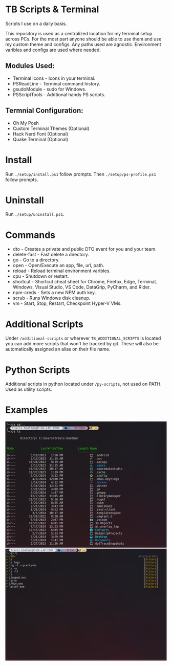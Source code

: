 # TB Scripts & Terminal

Scripts I use on a daily basis.

This repository is used as a centralized location for my terminal setup across PCs.
For the most part anyone should be able to use them and use my custom theme and configs. Any paths used are agnostic. Environment varibles and configs are used where needed.

## Modules Used:
* Terminal Icons - Icons in your terminal.
* PSReadLine - Terminal command history.
* gsudoModule - sudo for Windows.
* PSScriptTools - Addtional handy PS scripts.

## Termnial Configuration:
* Oh My Posh
* Custom Terminal Themes (Optional)
* Hack Nerd Font (Optional)
* Quake Terminal (Optional)

# Install
Run `./setup/install.ps1` follow prompts.
Then `./setup/ps-profile.ps1` follow prompts.

# Uninstall
Run `./setup/uninstall.ps1`.

# Commands
* dto - Creates a private and public DTO event for you and your team.
* delete-fast - Fast delete a directory.
* go - Go to a directory.
* open - Open/Execute an app, file, url, path.
* reload - Reload terminal environment varibles.
* cpu - Shutdown or restart.
* shortcut - Shortcut cheat sheet for Chrome, Firefox, Edge, Terminal, Windows, Visual Studio, VS Code, DataGrip, PyCharm, and Rider.
* npm-creds - Sets a new NPM auth key.
* scrub - Runs Windows disk cleanup.
* vm - Start, Stop, Restart, Checkpoint Hyper-V VMs.

# Additional Scripts

Under `/additional-scripts` or wherever `TB_ADDITIONAL_SCRIPTS` is located you can add more scripts that won't be tracked by git.
These will also be automatically assigned an alias on their file name.

# Python Scripts

Additional scripts in python located under `/py-scripts`, not used on PATH. Used as utility scripts.

# Examples

![Example1](example1.png "Example1")
![Example1](example2.png "Example2")
